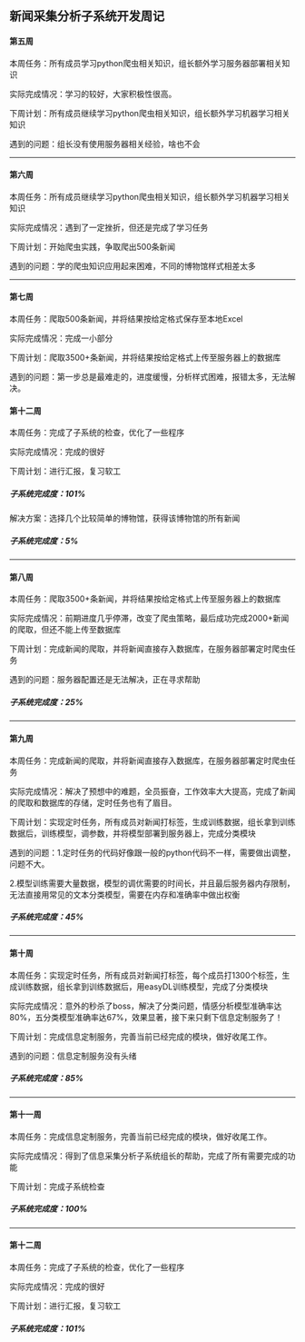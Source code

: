 ## 新闻采集分析子系统开发周记

#### 第五周

本周任务：所有成员学习python爬虫相关知识，组长额外学习服务器部署相关知识

实际完成情况：学习的较好，大家积极性很高。

下周计划：所有成员继续学习python爬虫相关知识，组长额外学习机器学习相关知识

遇到的问题：组长没有使用服务器相关经验，啥也不会

___

#### 第六周

本周任务：所有成员继续学习python爬虫相关知识，组长额外学习机器学习相关知识

实际完成情况：遇到了一定挫折，但还是完成了学习任务

下周计划：开始爬虫实践，争取爬出500条新闻

遇到的问题：学的爬虫知识应用起来困难，不同的博物馆样式相差太多

___

#### 第七周

本周任务：爬取500条新闻，并将结果按给定格式保存至本地Excel

实际完成情况：完成一小部分

下周计划：爬取3500+条新闻，并将结果按给定格式上传至服务器上的数据库

遇到的问题：第一步总是最难走的，进度缓慢，分析样式困难，报错太多，无法解决。

#### 第十二周

本周任务：完成了子系统的检查，优化了一些程序

实际完成情况：完成的很好

下周计划：进行汇报，复习软工

##### 子系统完成度：101%

解决方案：选择几个比较简单的博物馆，获得该博物馆的所有新闻

##### 子系统完成度：5%

___

#### 第八周

本周任务：爬取3500+条新闻，并将结果按给定格式上传至服务器上的数据库

实际完成情况：前期进度几乎停滞，改变了爬虫策略，最后成功完成2000+新闻的爬取，但还不能上传至数据库

下周计划：完成新闻的爬取，并将新闻直接存入数据库，在服务器部署定时爬虫任务

遇到的问题：服务器配置还是无法解决，正在寻求帮助

##### 子系统完成度：25%

___

#### 第九周

本周任务：完成新闻的爬取，并将新闻直接存入数据库，在服务器部署定时爬虫任务

实际完成情况：解决了预想中的难题，全员振奋，工作效率大大提高，完成了新闻的爬取和数据库的存储，定时任务也有了眉目。

下周计划：实现定时任务，所有成员对新闻打标签，生成训练数据，组长拿到训练数据后，训练模型，调参数，并将模型部署到服务器上，完成分类模块

遇到的问题：1.定时任务的代码好像跟一般的python代码不一样，需要做出调整，问题不大。

​					   2.模型训练需要大量数据，模型的调优需要的时间长，并且最后服务器内存限制，无法直接用常见的文本分类模型，需要在内存和准确率中做出权衡

##### 子系统完成度：45%

___

#### 第十周

本周任务：实现定时任务，所有成员对新闻打标签，每个成员打1300个标签，生成训练数据，组长拿到训练数据后，用easyDL训练模型，完成了分类模块

实际完成情况：意外的秒杀了boss，解决了分类问题，情感分析模型准确率达80%，五分类模型准确率达67%，效果显著，接下来只剩下信息定制服务了！

下周计划：完成信息定制服务，完善当前已经完成的模块，做好收尾工作。

遇到的问题：信息定制服务没有头绪

##### 子系统完成度：85%

___

#### 第十一周

本周任务：完成信息定制服务，完善当前已经完成的模块，做好收尾工作。

实际完成情况：得到了信息采集分析子系统组长的帮助，完成了所有需要完成的功能

下周计划：完成子系统检查

##### 子系统完成度：100%

___
#### 第十二周

本周任务：完成了子系统的检查，优化了一些程序

实际完成情况：完成的很好

下周计划：进行汇报，复习软工

##### 子系统完成度：101%
